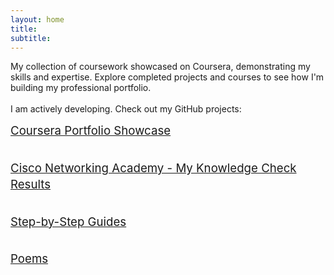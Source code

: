 ```yaml
---
layout: home
title:
subtitle:
---
```


My collection of coursework showcased on Coursera, demonstrating my skills and expertise. Explore completed projects and courses to see how I'm building my professional portfolio.
<br>
<br>
I am actively developing. Check out my GitHub projects:
<span>

<p dir="ltr" style="line-height:1.38;margin-top:0pt;margin-bottom:0pt;text-align:left"><span style="font-size:14pt"><a href="https://briannokes. github.io/Coursera/">Coursera Portfolio Showcase</a></span></p>
<br>
<br>
<span>
<p dir="ltr" style="line-height:1.38;margin-top:0pt;margin-bottom:0pt;text-align:left"><span style="font-size:14pt"><a href="CiscoNetworkingAcademyMyKnowledgeCheckResult">Cisco Networking Academy - My Knowledge Check Results</a></span></p>
<br>
<br>
<span>
<p dir="ltr" style="line-height:1.38;margin-top:0pt;margin-bottom:0pt;text-align:left"><span style="font-size:14pt"><a href="https://briannokes.github.io/Step-by-Step-Guides/">Step-by-Step Guides</a></span></p>
<br>
<br>
<span>
<p dir="ltr" style="line-height:1.38;margin-top:0pt;margin-bottom:0pt;text-align:left"><span style="font-size:14pt"><a href="https://briannokes.github.io/Poems/">Poems</a></span></p>
<br>
<br>
